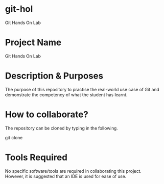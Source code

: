 # git-hol
Git Hands On Lab 

# Project Name
Git Hands On Lab

# Description & Purposes
The purpose of this repository to practise the real-world use case of Git and demonstrate the competency of what the student has learnt. 

# How to collaborate?
The repository can be cloned by typing in the following.

git clone <repo-url>

# Tools Required

No specific software/tools are required in collaborating this project. However, it is suggested that an IDE is used for ease of use.